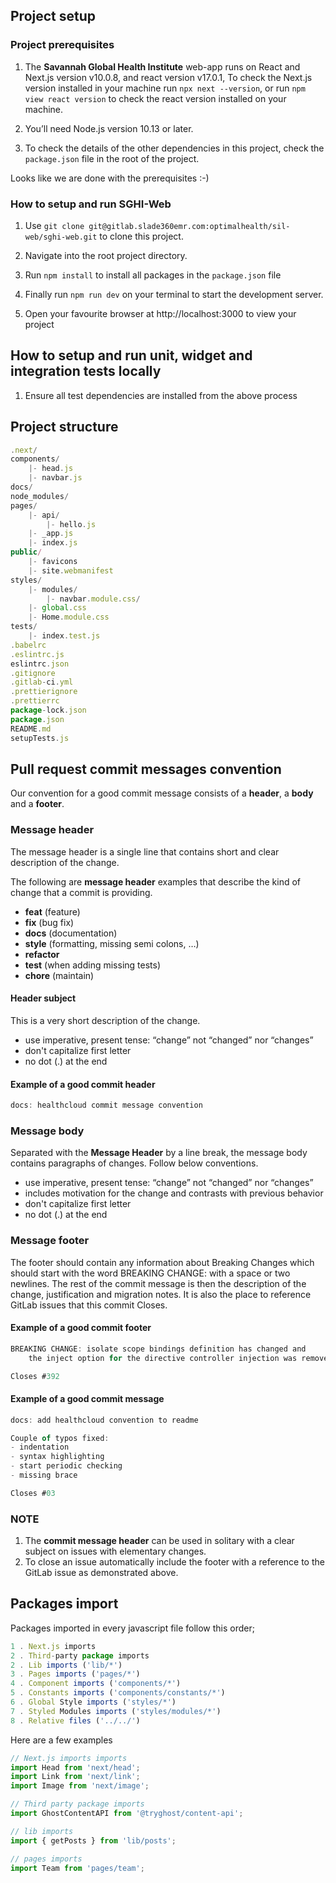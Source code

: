 ## Project setup

### Project prerequisites

1. The **Savannah Global Health Institute** web-app runs on React and Next.js version v10.0.8, and react version v17.0.1, To check the Next.js version installed in your machine run `npx next --version`, or run `npm view react version` to check the react version installed on your machine.

2. You’ll need Node.js version 10.13 or later.

3. To check the details of the other dependencies in this project, check the `package.json` file in the root of the project.

Looks like we are done with the prerequisites :-)

### How to setup and run SGHI-Web

1. Use `git clone git@gitlab.slade360emr.com:optimalhealth/sil-web/sghi-web.git` to clone this project.

2. Navigate into the root project directory.

3. Run `npm install` to install all packages in the `package.json` file

4. Finally run `npm run dev` on your terminal to start the development server.

5. Open your favourite browser at http://localhost:3000 to view your project

## How to setup and run unit, widget and integration tests locally

1. Ensure all test dependencies are installed from the above process

## Project structure

```javascript
.next/
components/
    |- head.js
    |- navbar.js
docs/
node_modules/
pages/
    |- api/
        |- hello.js
    |- _app.js
    |- index.js
public/
    |- favicons
    |- site.webmanifest
styles/
    |- modules/
        |- navbar.module.css/
    |- global.css
    |- Home.module.css
tests/
    |- index.test.js
.babelrc
.eslintrc.js
eslintrc.json
.gitignore
.gitlab-ci.yml
.prettierignore
.prettierrc
package-lock.json
package.json
README.md
setupTests.js
```

## Pull request commit messages convention

Our convention for a good commit message consists of a **header**, a **body** and a **footer**.

### Message header

The message header is a single line that contains short and clear description of the change.

The following are **message header** examples that describe the kind of change that a commit is providing.

-   **feat** (feature)
-   **fix** (bug fix)
-   **docs** (documentation)
-   **style** (formatting, missing semi colons, …)
-   **refactor**
-   **test** (when adding missing tests)
-   **chore** (maintain)

#### Header subject

This is a very short description of the change.

-   use imperative, present tense: “change” not “changed” nor “changes”
-   don't capitalize first letter
-   no dot (.) at the end

#### Example of a good commit header

```javascript
docs: healthcloud commit message convention
```

### Message body

Separated with the **Message Header** by a line break, the message body contains paragraphs of changes. Follow below conventions.

-   use imperative, present tense: “change” not “changed” nor “changes”
-   includes motivation for the change and contrasts with previous behavior
-   don't capitalize first letter
-   no dot (.) at the end

### Message footer

The footer should contain any information about Breaking Changes which should start with the word BREAKING CHANGE: with a space or two newlines. The rest of the commit message is then the description of the change, justification and migration notes. It is also the place to reference GitLab issues that this commit Closes.

#### Example of a good commit footer

```javascript
BREAKING CHANGE: isolate scope bindings definition has changed and
    the inject option for the directive controller injection was removed.

Closes #392
```

#### Example of a good commit message

```javascript
docs: add healthcloud convention to readme

Couple of typos fixed:
- indentation
- syntax highlighting
- start periodic checking
- missing brace

Closes #03
```

### NOTE

1. The **commit message header** can be used in solitary with a clear subject on issues with elementary changes.
2. To close an issue automatically include the footer with a reference to the GitLab issue as demonstrated above.

## Packages import

Packages imported in every javascript file follow this order;

```javascript
1 . Next.js imports
2 . Third-party package imports
2 . Lib imports ('lib/*')
3 . Pages imports ('pages/*')
4 . Component imports ('components/*')
5 . Constants imports ('components/constants/*')
6 . Global Style imports ('styles/*')
7 . Styled Modules imports ('styles/modules/*')
8 . Relative files ('../../')
```

Here are a few examples

```javascript
// Next.js imports imports
import Head from 'next/head';
import Link from 'next/link';
import Image from 'next/image';

// Third party package imports
import GhostContentAPI from '@tryghost/content-api';

// lib imports
import { getPosts } from 'lib/posts';

// pages imports
import Team from 'pages/team';
```
